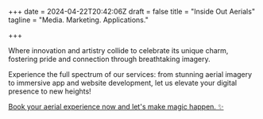 +++
date = 2024-04-22T20:42:06Z
draft = false
title = "Inside Out Aerials"
tagline = "Media. Marketing. Applications."

+++

<!-- _Inside Out Aerials empowers communities by showcasing their unique charm through innovative aerial videography and photography. 
Our mission is to elevate local identity, fostering connection and pride!_ -->

Where innovation and artistry collide to celebrate its unique charm, fostering pride and connection through breathtaking imagery.

Experience the full spectrum of our services: from stunning aerial imagery to immersive app and website development, let us elevate your digital presence to new heights!

[Book your aerial experience now and let's make magic happen. ✨](mailto:insideoutaerials@gmail.com)

<!--[![Talk To Us]("https://www.flaticon.com/free-icon/email_2989993")](mailto:insideoutaerials@gmail.com)-->
<!--[Say Hi](mailto:insideoutaerials@gmail.com)-->
